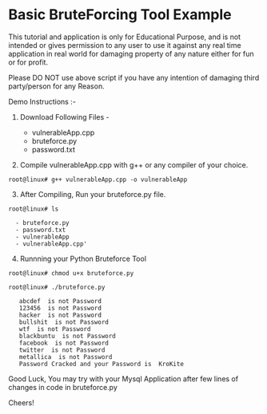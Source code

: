 Basic BruteForcing Tool Example
===============


This tutorial and application is only for Educational Purpose, and is not intended or gives permission to any user to use it against any real time application in real world for damaging property of any nature either for fun or for profit.

Please DO NOT use above script if you have any intention of damaging third party/person for any Reason.

Demo Instructions :-

1. Download Following Files -
      - vulnerableApp.cpp
      - bruteforce.py
      - password.txt

2. Compile vulnerableApp.cpp with g++ or any compiler of your choice.

`root@linux# g++ vulnerableApp.cpp -o vulnerableApp`


3. After Compiling, Run your bruteforce.py file.

`root@linux# ls`

      - bruteforce.py 
      - password.txt 
      - vulnerableApp 
      - vulnerableApp.cpp'

4. Runnning your Python Bruteforce Tool

`root@linux# chmod u+x bruteforce.py`

`root@linux# ./bruteforce.py`

       abcdef  is not Password
       123456  is not Password
       hacker  is not Password
       bullshit  is not Password
       wtf  is not Password
       blackbuntu  is not Password
       facebook  is not Password
       twitter  is not Password
       metallica  is not Password
       Password Cracked and your Password is  KroKite

Good Luck, You may try with your Mysql Application after few lines of changes in code in bruteforce.py

Cheers!
